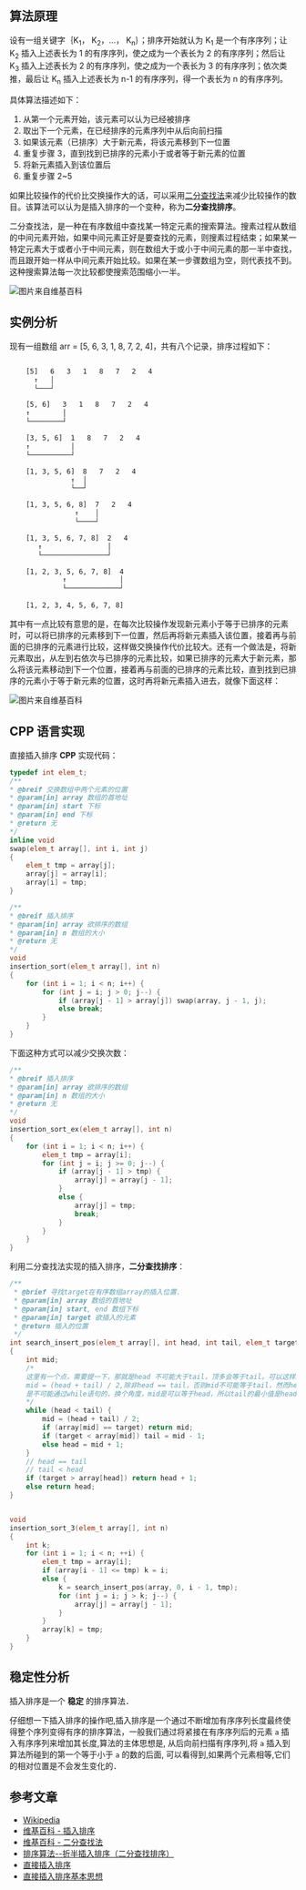 ## 算法原理 ##

设有一组关键字｛K<sub>1</sub>， K<sub>2</sub>，…， K<sub>n</sub>｝；排序开始就认为 K<sub>1</sub> 是一个有序序列；让 K<sub>2</sub> 插入上述表长为 1 的有序序列，使之成为一个表长为 2 的有序序列；然后让 K<sub>3</sub> 插入上述表长为 2 的有序序列，使之成为一个表长为 3 的有序序列；依次类推，最后让 K<sub>n</sub> 插入上述表长为 n-1 的有序序列，得一个表长为 n 的有序序列。

具体算法描述如下：
1. 从第一个元素开始，该元素可以认为已经被排序
2. 取出下一个元素，在已经排序的元素序列中从后向前扫描
3. 如果该元素（已排序）大于新元素，将该元素移到下一位置
4. 重复步骤 3，直到找到已排序的元素小于或者等于新元素的位置
5. 将新元素插入到该位置后
6. 重复步骤 2~5

如果比较操作的代价比交换操作大的话，可以采用[二分查找法](http://zh.wikipedia.org/wiki/%E4%BA%8C%E5%88%86%E6%9F%A5%E6%89%BE%E6%B3%95)来减少比较操作的数目。该算法可以认为是插入排序的一个变种，称为**二分查找排序**。

二分查找法，是一种在有序数组中查找某一特定元素的搜索算法。搜素过程从数组的中间元素开始，如果中间元素正好是要查找的元素，则搜素过程结束；如果某一特定元素大于或者小于中间元素，则在数组大于或小于中间元素的那一半中查找，而且跟开始一样从中间元素开始比较。如果在某一步骤数组为空，则代表找不到。这种搜索算法每一次比较都使搜索范围缩小一半。

![图片来自维基百科](./pic/Insertion_sort_animation.gif)

<!--more-->

## 实例分析 ##

现有一组数组 arr = [5, 6, 3, 1, 8, 7, 2, 4]，共有八个记录，排序过程如下：

``` html

    [5]   6   3   1   8   7   2   4
      ↑   │
      └───┘

    [5, 6]   3   1   8   7   2   4
    ↑        │
    └────────┘

    [3, 5, 6]  1   8   7   2   4
    ↑          │
    └──────────┘

    [1, 3, 5, 6]  8   7   2   4
               ↑  │
               └──┘

    [1, 3, 5, 6, 8]  7   2   4
                ↑    │
                └────┘

    [1, 3, 5, 6, 7, 8]  2   4
       ↑                │
       └────────────────┘

    [1, 2, 3, 5, 6, 7, 8]  4
             ↑             │
             └─────────────┘
 
    [1, 2, 3, 4, 5, 6, 7, 8]

```

其中有一点比较有意思的是，在每次比较操作发现新元素小于等于已排序的元素时，可以将已排序的元素移到下一位置，然后再将新元素插入该位置，接着再与前面的已排序的元素进行比较，这样做交换操作代价比较大。还有一个做法是，将新元素取出，从左到右依次与已排序的元素比较，如果已排序的元素大于新元素，那么将该元素移动到下一个位置，接着再与前面的已排序的元素比较，直到找到已排序的元素小于等于新元素的位置，这时再将新元素插入进去，就像下面这样：

![图片来自维基百科](./pic/Insertion-sort-example-300px.gif)

## CPP 语言实现 ##

直接插入排序 **CPP** 实现代码：

``` c++
typedef int elem_t;
/**
* @breif 交换数组中两个元素的位置
* @param[in] array 数组的首地址
* @param[in] start 下标
* @param[in] end 下标
* @return 无
*/
inline void
swap(elem_t array[], int i, int j)
{
	elem_t tmp = array[j];
	array[j] = array[i];
	array[i] = tmp;
}

/**
* @breif 插入排序
* @param[in] array 欲排序的数组
* @param[in] n 数组的大小
* @return 无
*/
void
insertion_sort(elem_t array[], int n)
{
	for (int i = 1; i < n; i++) {
		for (int j = i; j > 0; j--) {
			if (array[j - 1] > array[j]) swap(array, j - 1, j);
			else break;
		}
	}
}
```

下面这种方式可以减少交换次数：

``` cpp
/**
* @breif 插入排序
* @param[in] array 欲排序的数组
* @param[in] n 数组的大小
* @return 无
*/
void
insertion_sort_ex(elem_t array[], int n)
{
	for (int i = 1; i < n; i++) {
		elem_t tmp = array[i];
		for (int j = i; j >= 0; j--) {
			if (array[j - 1] > tmp) {
				array[j] = array[j - 1];
			}
			else {
				array[j] = tmp;
				break;
			}
		}
	}
}
```

利用二分查找法实现的插入排序，**二分查找排序**：

``` cpp
/**
 * @brief 寻找target在有序数组array的插入位置.
 * @param[in] array 数组的首地址
 * @param[in] start, end 数组下标
 * @param[in] target 欲插入的元素
 * @return 插入的位置
 */
int search_insert_pos(elem_t array[], int head, int tail, elem_t target)
{
	int mid;
	/*
	这里有一个点，需要提一下，那就是head 不可能大于tail，顶多会等于tail。可以这样来分析：
	mid = (head + tail) / 2,除非head == tail，否则mid不可能等于tail，然而head == tail
	是不可能通过while语句的，换个角度，mid是可以等于head，所以tail的最小值是head - 1
	*/
	while (head < tail) {
		mid = (head + tail) / 2;
		if (array[mid] == target) return mid;
		if (target < array[mid]) tail = mid - 1;
		else head = mid + 1;
	}
	// head == tail
	// tail < head
	if (target > array[head]) return head + 1;
	else return head;
}


void
insertion_sort_3(elem_t array[], int n)
{
	int k;
	for (int i = 1; i < n; ++i) {
		elem_t tmp = array[i];
		if (array[i - 1] <= tmp) k = i;
		else {
			k = search_insert_pos(array, 0, i - 1, tmp);
			for (int j = i; j > k; j--) {
				array[j] = array[j - 1];
			}
		}
		array[k] = tmp;
	}
}
```

## 稳定性分析 ##

插入排序是一个 **稳定** 的排序算法．

仔细想一下插入排序的操作吧,插入排序是一个通过不断增加有序序列长度最终使得整个序列变得有序的排序算法，一般我们通过将紧接在有序序列后的元素 `a`  插入有序序列来增加其长度,算法的主体思想是, 从后向前扫描有序序列,将 `a` 插入到算法所碰到的第一个等于小于 `a` 的数的后面, 可以看得到,如果两个元素相等,它们的相对位置是不会发生变化的．


## 参考文章 ##

- [Wikipedia](http://en.wikipedia.org/wiki/Insertion_sort)
- [维基百科 - 插入排序](http://zh.wikipedia.org/wiki/%E6%8F%92%E5%85%A5%E6%8E%92%E5%BA%8F)
- [维基百科 - 二分查找法](http://zh.wikipedia.org/wiki/%E4%BA%8C%E5%88%86%E6%9F%A5%E6%89%BE%E6%B3%95)
- [排序算法--折半插入排序（二分查找排序）](http://hualang.iteye.com/blog/1187110)
- [直接插入排序](http://sjjg.js.zwu.edu.cn/SFXX/paixu/paixu6.2.1.html)
- [直接插入排序基本思想](http://student.zjzk.cn/course_ware/data_structure/web/paixu/paixu8.2.1.1.htm)





